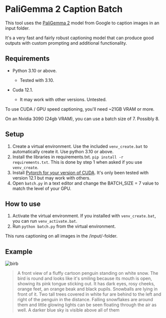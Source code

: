 # PaliGemma 2 Caption Batch
This tool uses the [PaliGemma 2]([https://huggingface.co/MiaoshouAI/Florence-2-base-PromptGen-v1.5](https://huggingface.co/collections/google/paligemma-2-release-67500e1e1dbfdd4dee27ba48)) model from Google to caption images in an input folder.

It's a very fast and fairly robust captioning model that can produce good outputs with custom prompting and additional functionality.

## Requirements
* Python 3.10 or above.
  * Tested with 3.10.

* Cuda 12.1.
  * It may work with other versions. Untested.
 
To use CUDA / GPU speed captioning, you'll need ~21GB VRAM or more.

On an Nvidia 3090 (24gb VRAM), you can use a batch size of 7. Possibly 8.

## Setup
1. Create a virtual environment. Use the included `venv_create.bat` to automatically create it. Use python 3.10 or above.
2. Install the libraries in requirements.txt. `pip install -r requirements.txt`. This is done by step 1 when asked if you use `venv_create`.
3. Install [Pytorch for your version of CUDA](https://pytorch.org/). It's only been tested with version 12.1 but may work with others.
4. Open `batch.py` in a text editor and change the BATCH_SIZE = 7 value to match the level of your GPU.


## How to use
1. Activate the virtual environment. If you installed with `venv_create.bat`, you can run `venv_activate.bat`.
2. Run `python batch.py` from the virtual environment.

This runs captioning on all images in the /input/-folder.

## Example
![birb](https://github.com/user-attachments/assets/4a1aa16c-e805-4e3f-bafe-4044aa6682e9)

> A front view of a fluffy cartoon penguin standing on white snow. The bird is round and looks like it's smiling because its mouth is open, showing its pink tongue sticking out. It has dark eyes, rosy cheeks, orange feet, an orange beak and black pupils. Snowballs are lying in front of it. Two tall trees covered in white fur are behind to the left and right of the penguin in the distance. Falling snowflakes are around them and little glowing lights can be seen floating through the air as well. A darker blue sky is visible above all of them
